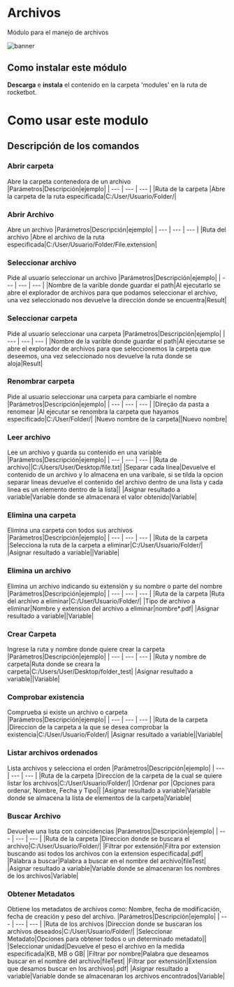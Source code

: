 



# Archivos
  
Módulo para el manejo de archivos  
  
![banner](C:\Users\jmsir\Desktop\RB\Rocketbot\modules\Files\docs\imgs\Banner_Files.png)
## Como instalar este módulo
  
__Descarga__ e __instala__ el contenido en la carpeta 'modules' en la ruta de rocketbot.  





# Como usar este modulo





## Descripción de los comandos

### Abrir carpeta
  
Abre la carpeta contenedora de un archivo
|Parámetros|Descripción|ejemplo|
| --- | --- | --- |
|Ruta de la carpeta |Abre la carpeta de la ruta especificada|C:/User/Usuario/Folder/|

### Abrir Archivo
  
Abre un archivo 
|Parámetros|Descripción|ejemplo|
| --- | --- | --- |
|Ruta del archivo |Abre el archivo de la ruta especificada|C:/User/Usuario/Folder/File.extension|

### Seleccionar archivo
  
Pide al usuario seleccionar un archivo
|Parámetros|Descripción|ejemplo|
| --- | --- | --- |
|Nombre de la varible donde guardar el path|Al ejecutarlo se abre el explorador de archivos para que podamos seleccionar el archivo, una vez seleccionado nos devuelve la dirección donde se encuentra|Result|

### Seleccionar carpeta
  
Pide al usuario seleccionar una carpeta
|Parámetros|Descripción|ejemplo|
| --- | --- | --- |
|Nombre de la varible donde guardar el path|Al ejecutarse se abre el explorador de archivos para que seleccionemos la carpeta que deseemos, una vez seleccionado nos devuelve la ruta donde se aloja|Result|

### Renombrar carpeta
  
Pide al usuario seleccionar una carpeta para cambiarle el nombre
|Parámetros|Descripción|ejemplo|
| --- | --- | --- |
|Direção da pasta a renomear |Al ejecutar se renombra la carpeta que hayamos especificado|C:/User/Folder/|
|Nuevo nombre de la carpeta||Nuevo nombre|

### Leer archivo
  
Lee un archivo y guarda su contenido en una variable
|Parámetros|Descripción|ejemplo|
| --- | --- | --- |
|Ruta de archivo||C:/Users/User/Desktop/file.txt|
|Separar cada línea|Devuelve el contenido de un archivo y lo almacena en una varibale, si se tilda la opcion separar lineas devuelve el contenido del archivo dentro de una lista y cada linea es un elemento dentro de la lista||
|Asignar resultado a variable|Variable donde se almacenara el valor obtenido|Variable|

### Elimina una carpeta
  
Elimina una carpeta con todos sus archivos
|Parámetros|Descripción|ejemplo|
| --- | --- | --- |
|Ruta de la carpeta |Selecciona la ruta de la carpeta a eliminar|C:/User/Usuario/Folder/|
|Asignar resultado a variable||Variable|

### Elimina un archivo
  
Elimina un archivo indicando su extensión y su nombre o parte del nombre
|Parámetros|Descripción|ejemplo|
| --- | --- | --- |
|Ruta de la carpeta |Ruta del archivo a eliminar|C:/User/Usuario/Folder/|
|Tipo de archivo a eliminar|Nombre y extension del archivo a eliminar|nombre*.pdf|
|Asignar resultado a variable||Variable|

### Crear Carpeta
  
Ingrese la ruta y nombre donde quiere crear la carpeta
|Parámetros|Descripción|ejemplo|
| --- | --- | --- |
|Ruta y nombre de carpeta|Ruta donde se creara la carpeta|C:/Users/User/Desktop/folder_test|
|Asignar resultado a variable||Variable|

### Comprobar existencia
  
Comprueba si existe un archivo o carpeta
|Parámetros|Descripción|ejemplo|
| --- | --- | --- |
|Ruta de la carpeta |Direccion de la carpeta a la que se desea comprobar la existencia|C:/User/Usuario/Folder/|
|Asignar resultado a variable||Variable|

### Listar archivos ordenados
  
Lista archivos y selecciona el orden
|Parámetros|Descripción|ejemplo|
| --- | --- | --- |
|Ruta de la carpeta |Direccion de la carpeta de la cual se quiere listar los archivos|C:/User/Usuario/Folder/|
|Ordenar por |Opciones para ordenar, Nombre, Fecha y Tipo||
|Asignar resultado a variable|Variable donde se almacena la lista de elementos de la carpeta|Variable|

### Buscar Archivo
  
Devuelve una lista con coincidencias
|Parámetros|Descripción|ejemplo|
| --- | --- | --- |
|Ruta de la carpeta |Direccion donde se buscara el archivo|C:/User/Usuario/Folder/|
|Filtrar por extensión|Filtra por extension buscando asi todos los archivos con la extension especificada|.pdf|
|Palabra a buscar|Palabra a buscar en el nombre del archivo|fileTest|
|Asignar resultado a variable|Variable donde se almacenaran los nombres de los archivos|Variable|

### Obtener Metadatos
  
Obtiene los metadatos de archivos como: Nombre, fecha de modificación, fecha de creación  y peso del archivo.
|Parámetros|Descripción|ejemplo|
| --- | --- | --- |
|Ruta de los archivos |Direccion donde se buscaran los archivos deseados|C:/User/Usuario/Folder/|
|Seleccionar Metadato|Opciones para obtener todos o un determinado metadato||
|Seleccionar unidad|Devuelve el peso el archivo en la medida especificada|KB, MB o GB|
|Filtrar por nombre|Palabra que deseamos buscar en el nombre del archivo|fileTest|
|Filtrar por extensión|Extension que desamos buscar en los archivos|.pdf|
|Asignar resultado a variable|Variable donde se almacenaran los archivos encontrados|Variable|
